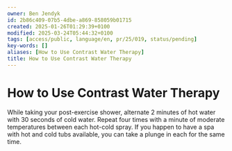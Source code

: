 ```yaml
---
owner: Ben Jendyk
id: 2b86c409-07b5-4dbe-a869-858059b01715
created: 2025-01-26T01:29:39+0100
modified: 2025-03-24T05:44:32+0100
tags: [access/public, language/en, pr/25/019, status/pending]
key-words: []
aliases: [How to Use Contrast Water Therapy]
title: How to Use Contrast Water Therapy
---
```


# How to Use Contrast Water Therapy


While taking your post-exercise shower, alternate 2 minutes of hot water with 30 seconds of cold water. Repeat four times with a minute of moderate temperatures between each hot-cold spray. If you happen to have a spa with hot and cold tubs available, you can take a plunge in each for the same time.
